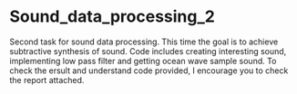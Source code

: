 # Sound_data_processing_2
Second task for sound data processing. This time the goal is to achieve subtractive synthesis of sound. Code includes creating interesting sound, implementing low pass filter and getting ocean wave sample sound. 
To check the ersult and understand code provided, I encourage you to check the report attached.
